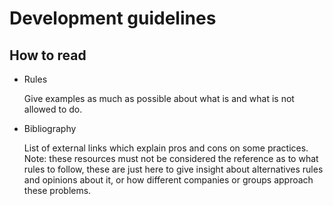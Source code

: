 # Development guidelines

## How to read

* Rules

    Give examples as much as possible about what is and what is not allowed to do.

* Bibliography

    List of external links which explain pros and cons on some practices.
    Note: these resources must not be considered the reference as to what rules to follow,
    these are just here to give insight about alternatives rules and opinions about it,
    or how different companies or groups approach these problems.
